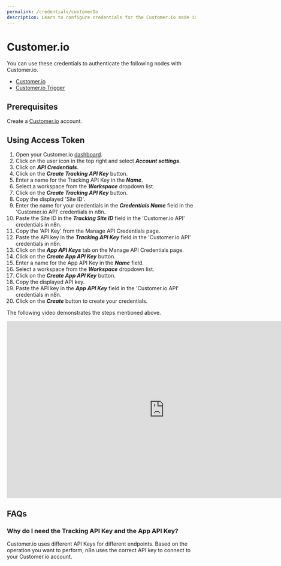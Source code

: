 ```yaml
---
permalink: /credentials/customerIo
description: Learn to configure credentials for the Customer.io node in n8n
---
```


# Customer.io

You can use these credentials to authenticate the following nodes with Customer.io.
- [Customer.io](../../nodes-library/nodes/CustomerIo/README.md)
- [Customer.io Trigger](../../nodes-library/trigger-nodes/CustomerIoTrigger/README.md)

## Prerequisites

Create a [Customer.io](https://customer.io/) account.

## Using Access Token

1. Open your Customer.io [dashboard](https://fly.customer.io).
2. Click on the user icon in the top right and select ***Account settings***.
3. Click on ***API Credentials***.
4. Click on the ***Create Tracking API Key*** button.
5. Enter a name for the Tracking API Key in the ***Name***.
6. Select a workspace from the ***Workspace*** dropdown list.
7. Click on the ***Create Tracking API Key*** button.
8. Copy the displayed 'Site ID'.
9. Enter the name for your credentials in the ***Credentials Name*** field in the 'Customer.io API' credentials in n8n.
10. Paste the Site ID in the ***Tracking Site ID*** field in the 'Customer.io API' credentials in n8n.
11. Copy the 'API Key' from the Manage API Credentials page.
12. Paste the API key in the ***Tracking API Key*** field in the 'Customer.io API' credentials in n8n.
13. Click on the ***App API Keys*** tab on the Manage API Credentials page.
14. Click on the ***Create App API Key*** button.
15. Enter a name for the App API Key in the ***Name*** field.
16. Select a workspace from the ***Workspace*** dropdown list.
17. Click on the ***Create App API Key*** button.
18. Copy the displayed API key.
19. Paste the API key in the ***App API Key*** field in the 'Customer.io API' credentials in n8n.
20. Click on the ***Create*** button to create your credentials.

The following video demonstrates the steps mentioned above.

<div class="video-container">
<iframe width="840" height="472.5" src="https://www.youtube.com/embed/LAFExR62-VA" frameborder="0" allow="accelerometer; autoplay; clipboard-write; encrypted-media; gyroscope; picture-in-picture" allowfullscreen></iframe>
</div>

## FAQs

### Why do I need the Tracking API Key and the App API Key?

Customer.io uses different API Keys for different endpoints. Based on the operation you want to perform, n8n uses the correct API key to connect to your Customer.io account.